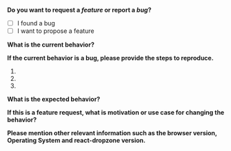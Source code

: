 <!-- Before creating an issue please make sure you are using the latest version of react-dropzone. -->

**Do you want to request a *feature* or report a *bug*?**
<!-- Please ask questions on StackOverflow. Questions will be closed. -->

- [ ] I found a bug
- [ ] I want to propose a feature

**What is the current behavior?**

**If the current behavior is a bug, please provide the steps to reproduce.**
<!-- You can use https://codesandbox.io/s/vvw87k06k5 to get started and illustrate the issue you're experiencing. -->

1.
1.
1.

**What is the expected behavior?**

**If this is a feature request, what is motivation or use case for changing the behavior?**

**Please mention other relevant information such as the browser version, Operating System and react-dropzone version.**
